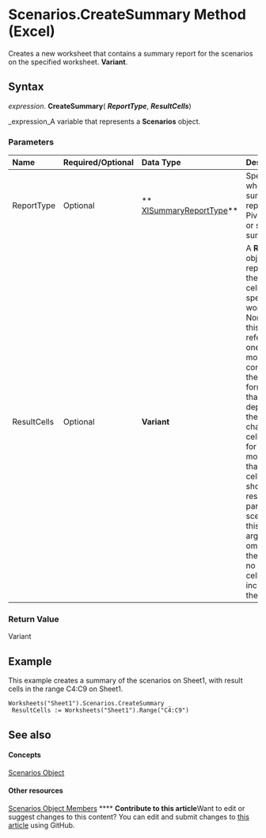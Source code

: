 
# Scenarios.CreateSummary Method (Excel)

Creates a new worksheet that contains a summary report for the scenarios on the specified worksheet.  **Variant**.


## Syntax

 _expression_. **CreateSummary**( **_ReportType_**,  **_ResultCells_**)

 _expression_A variable that represents a  **Scenarios** object.


### Parameters



|**Name**|**Required/Optional**|**Data Type**|**Description**|
|:-----|:-----|:-----|:-----|
|ReportType|Optional| ** [XlSummaryReportType](4bb471df-e3e5-c9c0-a054-2bbcf1dbbc0b.md)**|Specifies whether the summary report is a PivotTable or standard summary.|
|ResultCells|Optional| **Variant**|A  **Range** object that represents the result cells on the specified worksheet. Normally, this range refers to one or more cells containing the formulas that depend on the changing cell values for your model — that is, the cells that show the results of a particular scenario. If this argument is omitted, there are no result cells included in the report.|

### Return Value

Variant


## Example

This example creates a summary of the scenarios on Sheet1, with result cells in the range C4:C9 on Sheet1.


```
Worksheets("Sheet1").Scenarios.CreateSummary _ 
 ResultCells := Worksheets("Sheet1").Range("C4:C9")
```


## See also


#### Concepts


 [Scenarios Object](90d6ff4b-f329-a04c-040e-a39bb501a58b.md)
#### Other resources


 [Scenarios Object Members](bd1cf3ad-3916-286e-9a22-ca2c92255c30.md)
****   **Contribute to this article**Want to edit or suggest changes to this content? You can edit and submit changes to  [this article](https://github.com/jhershey00/VBA_Excel_Test/OpenXMLCon/articles/b223ad02-cd11-7adc-2144-5c6dd1683427.md) using GitHub.

